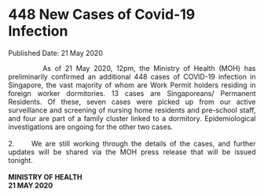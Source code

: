 <html>
    <meta http-equiv="Content-Type" content="text/html; charset=utf-8"/>
    <meta charset="utf-8"/>
    <title>448 New Cases of Covid-19 Infection </title>
    <body><h1>448 New Cases of Covid-19 Infection </h1>
    <p>Published Date: 21 May 2020</p> <p style="text-align: justify;">&nbsp; &nbsp; &nbsp; &nbsp; &nbsp;As of 21 May 2020, 12pm, the Ministry of Health (MOH) has preliminarily confirmed an additional 448 cases of COVID-19 infection in Singapore, the vast majority of whom are Work Permit holders residing in foreign worker dormitories. 13 cases are Singaporeans/ Permanent Residents. Of these, seven cases were picked up from our active surveillance and screening of nursing home residents and pre-school staff, and four are part of a family cluster linked to a dormitory. Epidemiological investigations are ongoing for the other two cases.<br><br>2.&nbsp; &nbsp; &nbsp;We are still working through the details of the cases, and further updates will be shared via the MOH press release that will be issued tonight.&nbsp;<br><br><strong>MINISTRY OF HEALTH<br>21 MAY 2020</strong><br></p></body>
</html>